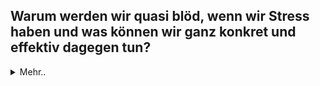 ## Warum werden wir quasi blöd, wenn wir Stress haben und was können wir ganz konkret und effektiv dagegen tun?

<details>
   <summary>Mehr..</summary>
Unser Gehirn hat einen eingebauten Schutzmechanismus, der greift, sobald unser System unter zuviel Stress steht:
Der präfrontale Cortex schaltet quasi ab und überlässt unserem Fight-Flight-Freeze System die Kontrolle.

Das sympathische Nervensystem versetzt den Körper in Alarmbereitschaft durch Erhöhung des Blutdrucks, Verstärkung des Stoffwechsels und der Nutzung von Kohlenhydraten, damit das Gehirn und die Muskeln schnellstmöglich versorgt werden.
Adrenalin und Noradrenalin werden ausgeschüttet.

Von der Amygdala ausgehend wird zunächst vom Hypothalamus ein Botenstoff freigesetzt, der die Hirnanhangdrüse veranlasst, einen weiteren Neurotransmitter auszuschütten, der über die Blutbahn zur Nebenniere gelangt.
Zusätzlich schüttet die Nebenniere außerdem das Stresshormon Cortisol aus.

Da das frontoparietale Netzwerk entscheidend für unsere Fähigkeit ist, unser Verhalten zielorientiert zu koordinieren, steht bei der "Abschaltung" des Netzwerkes bzw. der Priorisierung des Alarmsystems genau diese Fähigkeit nicht zur Verfügung. Wir können also keine auf sorgfaältiger Überlegung basierenden Entscheidungen treffen, unsere Logik ist sozusagen auf Eis gelegt solange der Überlebensmodus greift.

Dieser Mechanismus ist sehr nützlich und lebenswichtig, wenn wir einer echten Bedrohung gegenüberstehen, die wir bekämpfen müssen, vor der wir flüchten, oder uns zumindest tot stellen können. Bei Stressoren jedoch, die unser heutiger Alltag so oft für uns bereit hält - Meetingmarathons, ständige Erreichbarkeit, Konflikte und Arbeit ohne gehirngerechte Pausen - wird dieser Mechansimus ständig aktiviert und wir werden entscheidungsunfähig und reagieren nur noch anstatt in eine überlegte Reaktion zu gehen. Wir werden quasi dumm unter Dauerstress.
</details>
